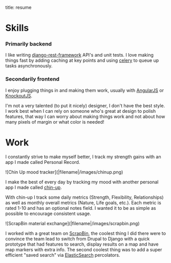 title: resume

# Skills

### Primarily backend
I like writing [django-rest-framework](http://www.django-rest-framework.org/)
API's and unit tests. I love making things fast by adding caching at key points and using [celery](http://www.celeryproject.org/) to queue up tasks
asynchronously.

### Secondarily frontend

I enjoy plugging things in and making them work, usually with [AngularJS](http://angularjs.org/) or [KnockoutJS](http://knockoutjs.com/).

I'm not a very talented (to put it nicely) designer, I don't have the best style. I work best when I can rely on someone who's great at
design to polish features, that way I can worry about making things work and not about how many pixels of margin
or what color is needed!


# Work

I constantly strive to make myself better, I track my strength gains with an app I made called Personal Record.

<div class="text-center" markdown="1">
![Chin Up mood tracker](|filename|/images/chinup.png)
</div>

I make the best of every day by tracking my mood with another personal app I made called [chin-up](https://github.com/ckcollab/chin-up).

With chin-up I track some daily metrics (Strength, Flexibility, Relationships) as well as monthly overall metrics (Nature,
Life goals, etc.). Each metric is rated 1-10 and has an optional notes field. I wanted it to be as simple as possible to
encourage consistent usage.


<div class="text-center" markdown="1">
![ScrapBin material exchange](|filename|/images/scrapbin.png)
</div>



I worked with a great team on [ScrapBin](http://scrapbin.com), the coolest thing I did there were to convince the team lead
to switch from Drupal to Django with a quick prototype that had features to search, display results on a map and have
map markers with extra info. The second coolest thing was to add a super efficient "saved search" via [ElasticSearch](http://www.elasticsearch.org/) percolators.
